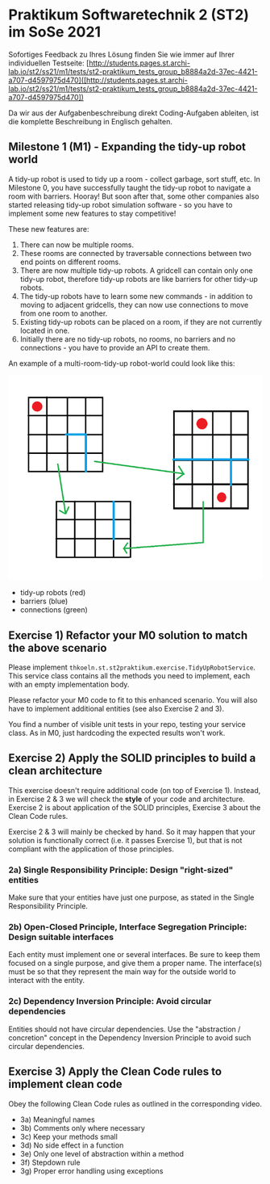 # Praktikum Softwaretechnik 2 (ST2) im SoSe 2021

Sofortiges Feedback zu Ihres Lösung finden Sie wie immer auf Ihrer individuellen Testseite:
[http://students.pages.st.archi-lab.io/st2/ss21/m1/tests/st2-praktikum_tests_group_b8884a2d-37ec-4421-a707-d4597975d470]([http://students.pages.st.archi-lab.io/st2/ss21/m1/tests/st2-praktikum_tests_group_b8884a2d-37ec-4421-a707-d4597975d470])

Da wir aus der Aufgabenbeschreibung direkt Coding-Aufgaben ableiten, ist die komplette Beschreibung in Englisch
gehalten. 

## Milestone 1 (M1) - Expanding the tidy-up robot world

A tidy-up robot is used to tidy up a room - collect garbage, sort stuff, etc. 
In Milestone 0, you have successfully taught the tidy-up robot to navigate a room with barriers. Hooray!
But soon after that, some other companies also started releasing tidy-up robot simulation software - so you have to 
implement some new features to stay competitive!

These new features are:
1. There can now be multiple rooms.
1. These rooms are connected by traversable connections between two end points on different rooms.   
1. There are now multiple tidy-up robots. A gridcell can contain only one tidy-up robot, therefore tidy-up robots 
    are like barriers for other tidy-up robots.   
1. The tidy-up robots have to learn some new commands - in addition to moving to adjacent gridcells, they can now use 
    connections to move from one room to another.
1. Existing tidy-up robots can be placed on a room, if they are not currently located in one. 
1. Initially there are no tidy-up robots, no rooms, no barriers and no connections - you have to provide an API to create them.

An example of a multi-room-tidy-up robot-world could look like this:

![room](src/main/resources/explanationM1.png)

* tidy-up robots (red)
* barriers (blue)
* connections (green)



## Exercise 1) Refactor your M0 solution to match the above scenario

Please implement `thkoeln.st.st2praktikum.exercise.TidyUpRobotService`. This service class contains all the methods 
you need to implement, each with an empty implementation body. 

Please refactor your M0 code to fit to this enhanced scenario. You will also have to implement additional entities (see also Exercise 2 and 3). 

You find a number of visible unit tests in your repo, testing your service class. As in M0, just hardcoding the expected 
results won't work. 


## Exercise 2) Apply the SOLID principles to build a clean architecture

This exercise doesn't require additional code (on top of Exercise 1). Instead, in Exercise 2 & 3 we will check
the **style** of your code and architecture. Exercise 2 is about application of the SOLID principles, Exercise 3 about
the Clean Code rules. 

Exercise 2 & 3 will mainly be checked by hand. So it may happen that your solution is functionally correct (i.e.
it passes Exercise 1), but that is not compliant with the application of those principles.  

### 2a) Single Responsibility Principle: Design "right-sized" entities

Make sure that your entities have just one purpose, as stated in the Single Responsibility Principle.

### 2b) Open-Closed Principle, Interface Segregation Principle: Design suitable interfaces

Each entity must implement one or several interfaces. Be sure to keep them focused on a single purpose, and give 
them a proper name. The interface(s) must be so that they represent the main way for the outside world to interact
with the entity. 

### 2c) Dependency Inversion Principle: Avoid circular dependencies

Entities should not have circular dependencies. Use the "abstraction / concretion" concept in the Dependency Inversion 
Principle to avoid such circular dependencies.


## Exercise 3) Apply the Clean Code rules to implement clean code

Obey the following Clean Code rules as outlined in the corresponding video.

* 3a) Meaningful names
* 3b) Comments only where necessary
* 3c) Keep your methods small
* 3d) No side effect in a function
* 3e) Only one level of abstraction within a method
* 3f) Stepdown rule
* 3g) Proper error handling using exceptions






